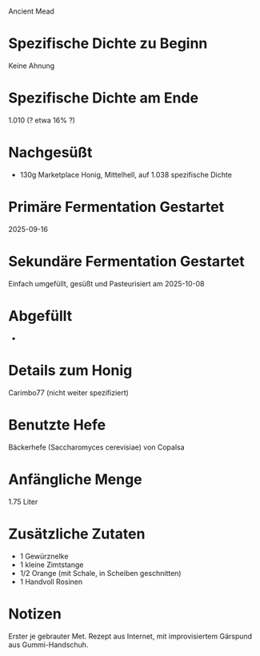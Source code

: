 # <JAOM>
Ancient Mead

# Spezifische Dichte zu Beginn
Keine Ahnung

# Spezifische Dichte am Ende
1.010 (? etwa 16% ?)

# Nachgesüßt
- 130g Marketplace Honig, Mittelhell, auf 1.038 spezifische Dichte

# Primäre Fermentation Gestartet
2025-09-16

# Sekundäre Fermentation Gestartet
Einfach umgefüllt, gesüßt und Pasteurisiert am 2025-10-08

# Abgefüllt
-

# Details zum Honig
Carimbo77 (nicht weiter spezifiziert)

# Benutzte Hefe
Bäckerhefe (Saccharomyces cerevisiae) von Copalsa

# Anfängliche Menge
1.75 Liter

# Zusätzliche Zutaten
- 1 Gewürznelke
- 1 kleine Zimtstange
- 1/2 Orange (mit Schale, in Scheiben geschnitten)
- 1 Handvoll Rosinen

# Notizen
Erster je gebrauter Met. Rezept aus Internet, mit improvisiertem Gärspund aus Gummi-Handschuh.
